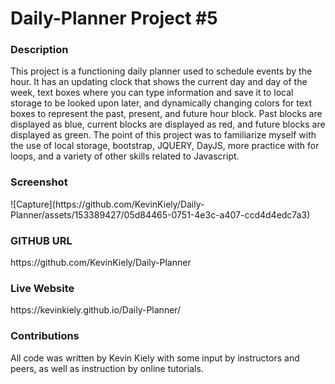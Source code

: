 <h1>Daily-Planner Project #5</h1>

<h3>Description</h3>
This project is a functioning daily planner used to schedule events by the hour. It has an updating clock that shows the current day and day of the week, text boxes where you can type information and save it to local storage to be looked upon later, and dynamically changing colors for text boxes to represent the past, present, and future hour block. Past blocks are displayed as blue, current blocks are displayed as red, and future blocks are displayed as green. The point of this project was to familiarize myself with the use of local storage, bootstrap, JQUERY, DayJS, more practice with for loops, and a variety of other skills related to Javascript.

<h3>Screenshot</h3>
![Capture](https://github.com/KevinKiely/Daily-Planner/assets/153389427/05d84465-0751-4e3c-a407-ccd4d4edc7a3)


<h3>GITHUB URL</h3>
https://github.com/KevinKiely/Daily-Planner


<h3>Live Website</h3>
https://kevinkiely.github.io/Daily-Planner/


<h3>Contributions</h3>
All code was written by Kevin Kiely with some input by instructors and peers, as well as instruction by online tutorials.
